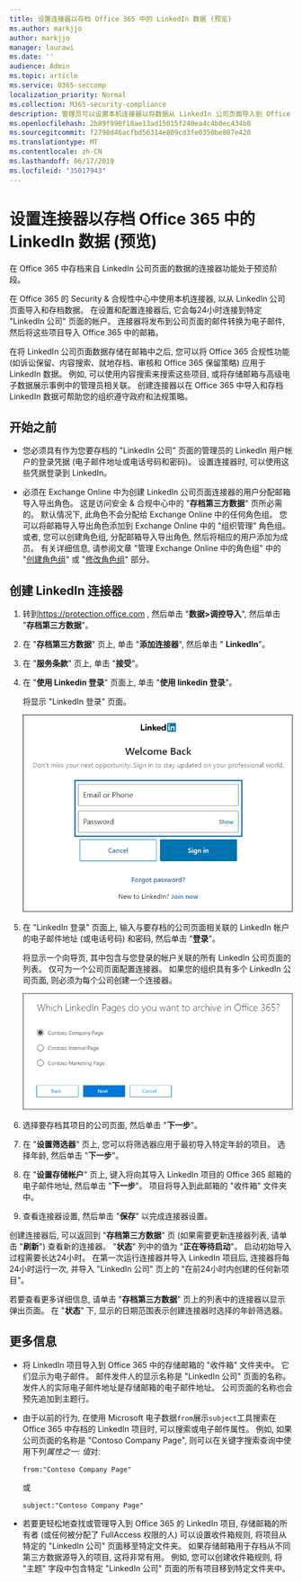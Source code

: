 ```yaml
---
title: 设置连接器以存档 Office 365 中的 LinkedIn 数据 (预览)
ms.author: markjjo
author: markjjo
manager: laurawi
ms.date: ''
audience: Admin
ms.topic: article
ms.service: O365-seccomp
localization_priority: Normal
ms.collection: M365-security-compliance
description: 管理员可以设置本机连接器以将数据从 LinkedIn 公司页面导入到 Office 365。 这使您可以在 Office 365 中存档第三方数据源中的数据, 以便您可以使用合规性功能 (如法律封存、内容搜索和保留策略) 来管理组织的第三方数据的合规性。
ms.openlocfilehash: 2b89f990f18ae13ad15015f240ea4c4b0ec434b0
ms.sourcegitcommit: f2798d46acfbd56314e809cd3fe0350be807e420
ms.translationtype: MT
ms.contentlocale: zh-CN
ms.lasthandoff: 06/17/2019
ms.locfileid: "35017943"
---
```

# <a name="set-up-a-connector-to-archive-linkedin-data-in-office-365-preview"></a>设置连接器以存档 Office 365 中的 LinkedIn 数据 (预览)

在 Office 365 中存档来自 LinkedIn 公司页面的数据的连接器功能处于预览阶段。

在 Office 365 的 Security & 合规性中心中使用本机连接器, 以从 LinkedIn 公司页面导入和存档数据。 在设置和配置连接器后, 它会每24小时连接到特定 "LinkedIn 公司" 页面的帐户。 连接器将发布到公司页面的邮件转换为电子邮件, 然后将这些项目导入 Office 365 中的邮箱。

在将 LinkedIn 公司页面数据存储在邮箱中之后, 您可以将 Office 365 合规性功能 (如诉讼保留、内容搜索、就地存档、审核和 Office 365 保留策略) 应用于 LinkedIn 数据。 例如, 可以使用内容搜索来搜索这些项目, 或将存储邮箱与高级电子数据展示事例中的管理员相关联。 创建连接器以在 Office 365 中导入和存档 LinkedIn 数据可帮助您的组织遵守政府和法规策略。

## <a name="before-you--begin"></a>开始之前

- 您必须具有作为您要存档的 "LinkedIn 公司" 页面的管理员的 LinkedIn 用户帐户的登录凭据 (电子邮件地址或电话号码和密码)。 设置连接器时, 可以使用这些凭据登录到 LinkedIn。

- 必须在 Exchange Online 中为创建 LinkedIn 公司页面连接器的用户分配邮箱导入导出角色。 这是访问安全 & 合规中心中的 "**存档第三方数据**" 页所必需的。 默认情况下, 此角色不会分配给 Exchange Online 中的任何角色组。 您可以将邮箱导入导出角色添加到 Exchange Online 中的 "组织管理" 角色组。 或者, 您可以创建角色组, 分配邮箱导入导出角色, 然后将相应的用户添加为成员。 有关详细信息, 请参阅文章 "管理 Exchange Online 中的角色组" 中的 "[创建角色组](https://docs.microsoft.com/Exchange/permissions-exo/role-groups#create-role-groups)" 或 "[修改角色组](https://docs.microsoft.com/Exchange/permissions-exo/role-groups#modify-role-groups)" 部分。

## <a name="create-a-linkedin-connector"></a>创建 LinkedIn 连接器

1. 转到<https://protection.office.com> , 然后单击 "**数据\>调控导入**", 然后单击 "**存档第三方数据**"。

2. 在 "**存档第三方数据**" 页上, 单击 "**添加连接器**", 然后单击 " **LinkedIn**"。

3. 在 "**服务条款**" 页上, 单击 "**接受**"。

4. 在 "**使用 Linkedin 登录**" 页面上, 单击 "**使用 linkedin 登录**"。

   将显示 "LinkedIn 登录" 页面。

   ![LinkedIn 登录页](media/LinkedInSigninPage.png)

5. 在 "LinkedIn 登录" 页面上, 输入与要存档的公司页面相关联的 LinkedIn 帐户的电子邮件地址 (或电话号码) 和密码, 然后单击 "**登录**"。

   将显示一个向导页, 其中包含与您登录的帐户关联的所有 LinkedIn 公司页面的列表。 仅可为一个公司页面配置连接器。 如果您的组织具有多个 LinkedIn 公司页面, 则必须为每个公司创建一个连接器。

   ![将显示一个包含 "LinkedIn 公司" 页面列表的页面](media/LinkedInSelectCompanyPage.png)


6. 选择要存档其项目的公司页面, 然后单击 "**下一步**"。

7. 在 "**设置筛选器**" 页上, 您可以将筛选器应用于最初导入特定年龄的项目。 选择年龄, 然后单击 "**下一步**"。

8. 在 "**设置存储帐户**" 页上, 键入将向其导入 LinkedIn 项目的 Office 365 邮箱的电子邮件地址, 然后单击 "**下一步**"。 项目将导入到此邮箱的 "收件箱" 文件夹中。

9. 查看连接器设置, 然后单击 "**保存**" 以完成连接器设置。

创建连接器后, 可以返回到 "**存档第三方数据**" 页 (如果需要更新连接器列表, 请单击 "**刷新**") 查看新的连接器。 "**状态**" 列中的值为 "**正在等待启动**"。 启动初始导入过程需要长达24小时。 在第一次运行连接器并导入 LinkedIn 项目后, 连接器将每24小时运行一次, 并导入 "LinkedIn 公司" 页上的 "在前24小时内创建的任何新项目"。

若要查看更多详细信息, 请单击 "**存档第三方数据**" 页上的列表中的连接器以显示弹出页面。 在 "**状态**" 下, 显示的日期范围表示创建连接器时选择的年龄筛选器。 

## <a name="more-information"></a>更多信息

- 将 LinkedIn 项目导入到 Office 365 中的存储邮箱的 "收件箱" 文件夹中。 它们显示为电子邮件。 邮件发件人的显示名称是 "LinkedIn 公司" 页面的名称。 发件人的实际电子邮件地址是存储邮箱的电子邮件地址。 公司页面的名称也会预先追加到主题行。 

- 由于以前的行为, 在使用 Microsoft 电子数据`from`展示`subject`工具搜索在 Office 365 中存档的 LinkedIn 项目时, 可以搜索或电子邮件属性。 例如, 如果公司页面的名称是 "Contoso Company Page", 则可以在关键字搜索查询中使用下列*属性之一: 值*对:
   
   ```
   from:"Contoso Company Page"
   ```

    或

   ```
   subject:"Contoso Company Page"
   ```

- 若要更轻松地查找或管理导入到 Office 365 的 LinkedIn 项目, 存储邮箱的所有者 (或任何被分配了 FullAccess 权限的人) 可以设置收件箱规则, 将项目从特定的 "LinkedIn 公司" 页面移至特定文件夹。 如果存储邮箱用于存档从不同第三方数据源导入的项目, 这将非常有用。 例如, 您可以创建收件箱规则, 将 "主题" 字段中包含特定 "LinkedIn 公司" 页面的所有项目移到特定文件夹中。